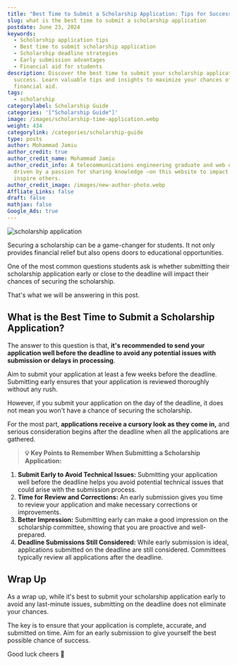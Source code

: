```yaml
---
title: "Best Time to Submit a Scholarship Application: Tips for Success"
slug: what is the best time to submit a scholarship application
postdate: June 23, 2024
keywords:
  - Scholarship application tips
  - Best time to submit scholarship application
  - Scholarship deadline strategies
  - Early submission advantages
  - Financial aid for students
description: Discover the best time to submit your scholarship application for
  success. Learn valuable tips and insights to maximize your chances of securing
  financial aid.
tags:
  - scholarship
categorylabel: Scholarship Guide
categories: '["Scholarship Guide"]'
image: /images/scholarship-time-application.webp
weight: 434
categorylink: /categories/scholarship-guide
type: posts
author: Mohammad Jamiu
author_credit: true
author_credit_name: Mohammad Jamiu
author_credit_info: A telecommunications engineering graduate and web developer,
  driven by a passion for sharing knowledge —on this website to impact and
  inspire others.
author_credit_image: /images/new-author-photo.webp
Affliate_Links: false
draft: false
mathjax: false
Google_Ads: true
---
```

![scholarship application](/images/scholarship-time-application.webp "scholarship application")

Securing a scholarship can be a game-changer for students. It not only provides financial relief but also opens doors to educational opportunities.  

One of the most common questions students ask is whether submitting their scholarship application early or close to the deadline will impact their chances of securing the scholarship. 

That's what we will be answering in this post.

## **What is the Best Time to Submit a Scholarship Application?**

The answer to this question is that, **it's recommended to send your application well before the deadline to avoid any potential issues with submission or delays in processing**. 

Aim to submit your application at least a few weeks before the deadline. Submitting early ensures that your application is reviewed thoroughly without any rush. 

However, if you submit your application on the day of the deadline, it does not mean you won't have a chance of securing the scholarship. 

For the most part, **applications receive a cursory look as they come in,** and serious consideration begins after the deadline when all the applications are gathered.

> **:bulb: Key Points to Remember When Submitting a Scholarship Application:**

1. **Submit Early to Avoid Technical Issues:** Submitting your application well before the deadline helps you avoid potential technical issues that could arise with the submission process.
2. **Time for Review and Corrections:** An early submission gives you time to review your application and make necessary corrections or improvements.
3. **Better Impression:** Submitting early can make a good impression on the scholarship committee, showing that you are proactive and well-prepared.
4. **Deadline Submissions Still Considered:** While early submission is ideal, applications submitted on the deadline are still considered. Committees typically review all applications after the deadline.

## **Wrap Up**

As a wrap up, while it's best to submit your scholarship application early to avoid any last-minute issues, submitting on the deadline does not eliminate your chances. 

The key is to ensure that your application is complete, accurate, and submitted on time. Aim for an early submission to give yourself the best possible chance of success. 

Good luck cheers :rocket: